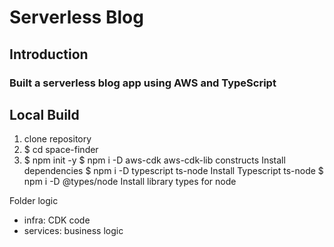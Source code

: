 # Serverless Blog

## Introduction
### Built a serverless blog app using AWS and TypeScript

## Local Build

1. clone repository
2. $ cd space-finder
3. $ npm init -y
$ npm i -D aws-cdk aws-cdk-lib constructs
Install dependencies
$ npm i -D typescript ts-node
Install Typescript ts-node
$ npm i -D @types/node
Install library types for node


Folder logic
- infra: CDK code
- services: business logic